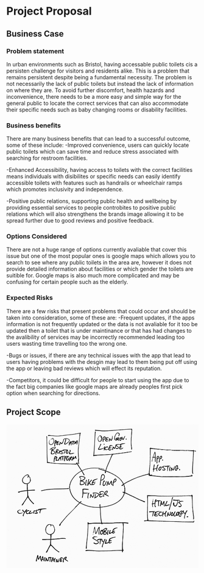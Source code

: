 # Project Proposal

## Business Case

### Problem statement
In urban environments such as Bristol, having accessable public toilets cis a persisten challenge for visitors and residents alike. This is a problem that remains persistent despite being a fundamental necessity. The problem is not necessarily the lack of public toilets but instead the lack of information on where they are. To avoid further discomfort, health hazards and inconvenience, there needs to be a more easy and simple way for the general public to locate the correct services that can also accommodate their specific needs such as baby changing rooms or disability facilities.

### Business benefits
There are many business benefits that can lead to a successful outcome, some of these include:
-Improved convenience, users can quickly locate public toilets which can save time and reduce stress associated with searching for restroom facilities.

-Enhanced Accessibility, having access to toilets with the correct facilities means individuals with disibilites or specific needs can easily identify accessible toilets with features such as handrails or wheelchair ramps which promotes inclusivity and independence.

-Positive public relations, supporting public health and wellbeing by providing essential services to people controbites to positive public relations which will also strengthens the brands image allowing it to be spread further due to good reviews and positive feedback.

### Options Considered
There are not a huge range of options currently avaliable that cover this issue but one of the most popular ones is google maps which allows you to search to see where any public toilets in the area are, however it does not provide detailed information about facilities or which gender the toilets are suitible for. Google maps is also much more complicated and may be confusing for certain people such as the elderly.

### Expected Risks
There are a few risks that present problems that could occur and should be taken into consideration, some of these are:
-Frequent updates, if the apps information is not frequently updated or the data is not avaliable for it too be updated then a toilet that is under maintinance or that has had changes to the avalibility of services may be incorrectly recommended leading too users wasting time travelling too the wrong one.

-Bugs or issues, if there are any technical issues with the app that lead to users having problems with the desgin may lead to them being put off using the app or leaving bad reviews which will effect its reputation. 

-Competitors, it could be difficult for people to start using the app due to the fact big companies like google maps are already peoples first pick option when searching for directions.

## Project Scope
![Insert your Context Diagram Here](images/context.png)
